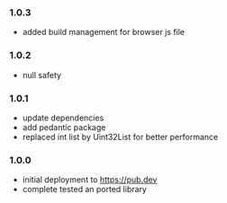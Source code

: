 ### 1.0.3

- added build management for browser js file

### 1.0.2

- null safety

### 1.0.1

- update dependencies
- add pedantic package
- replaced int list by Uint32List for better performance

### 1.0.0

- initial deployment to https://pub.dev
- complete tested an ported library 